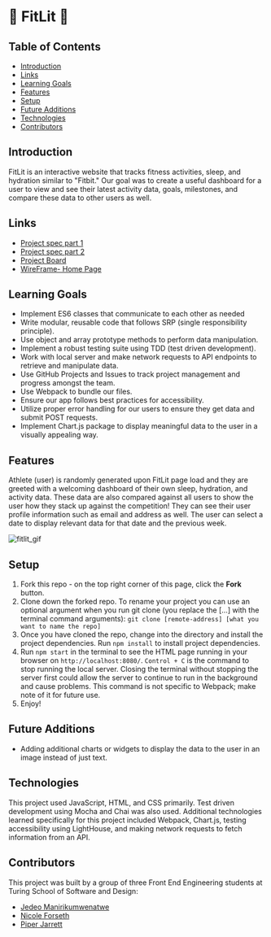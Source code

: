 # 👟 FitLit 👟

## Table of Contents
- [Introduction](#introduction)
- [Links](#links)
- [Learning Goals](#learning-goals)
- [Features](#features)
- [Setup](#setup)
- [Future Additions](#future-additions)
- [Technologies](#Technologies)
- [Contributors](#contributors)

## Introduction
FitLit is an interactive website that tracks fitness activities, sleep, and hydration similar to "Fitbit." Our goal was to create a useful dashboard for a user to view and see their latest activity data, goals, milestones, and compare these data to other users as well. 

## Links
- [Project spec part 1](https://frontend.turing.edu/projects/Fitlit-part-one.html)
- [Project spec part 2](https://frontend.turing.edu/projects/Fitlit-part-two.html)
- [Project Board](https://github.com/users/piperjarrett/projects/1)
- [WireFrame- Home Page](https://user-images.githubusercontent.com/18154724/188244225-d1bef7e1-2ced-47ee-8cbc-9a1451f8f815.png)

## Learning Goals 
- Implement ES6 classes that communicate to each other as needed
- Write modular, reusable code that follows SRP (single responsibility principle).
- Use object and array prototype methods to perform data manipulation. 
- Implement a robust testing suite using TDD (test driven development).
- Work with local server and make network requests to API endpoints to retrieve and manipulate data.
- Use GitHub Projects and Issues to track project management and progress amongst the team. 
- Use Webpack to bundle our files.
- Ensure our app follows best practices for accessibility.
- Utilize proper error handling for our users to ensure they get data and submit POST requests. 
- Implement Chart.js package to display meaningful data to the user in a visually appealing way. 

## Features
Athlete (user) is randomly generated upon FitLit page load and they are greeted with a welcoming dashboard of their own sleep, hydration, and activity data. These data are also compared against all users to show the user how they stack up against the competition! They can see their user profile information such as email and address as well. The user can select a date to display relevant data for that date and the previous week. 

![fitlit_gif](https://user-images.githubusercontent.com/18154724/188334563-7f259183-e2f7-4ab2-808c-944092cb5f44.gif)

## Setup
1. Fork this repo - on the top right corner of this page, click the **Fork** button. 
2. Clone down the forked repo. To rename your project you can use an optional argument when you run git clone (you replace the [...] with the terminal command arguments): `git clone [remote-address] [what you want to name the repo]`
3. Once you have cloned the repo, change into the directory and install the project dependencies. Run `npm install` to install project dependencies.
4. Run `npm start` in the terminal to see the HTML page running in your browser on `http://localhost:8080/`. `Control + C` is the command to stop running the local server.  Closing the terminal without stopping the server first could allow the server to continue to run in the background and cause problems. This command is not specific to Webpack; make note of it for future use. 
5. Enjoy!

## Future Additions
- Adding additional charts or widgets to display the data to the user in an image instead of just text.

## Technologies
This project used JavaScript, HTML, and CSS primarily. Test driven development using Mocha and Chai was also used. Additional technologies learned specifically for this project included Webpack, Chart.js, testing accessibility using LightHouse, and making network requests to fetch information from an API. 

## Contributors
This project was built by a group of three Front End Engineering students at Turing School of Software and Design: 
- [Jedeo Manirikumwenatwe](https://github.com/Jedeo)
- [Nicole Forseth](https://github.com/forsethnico)
- [Piper Jarrett](https://github.com/piperjarrett)
